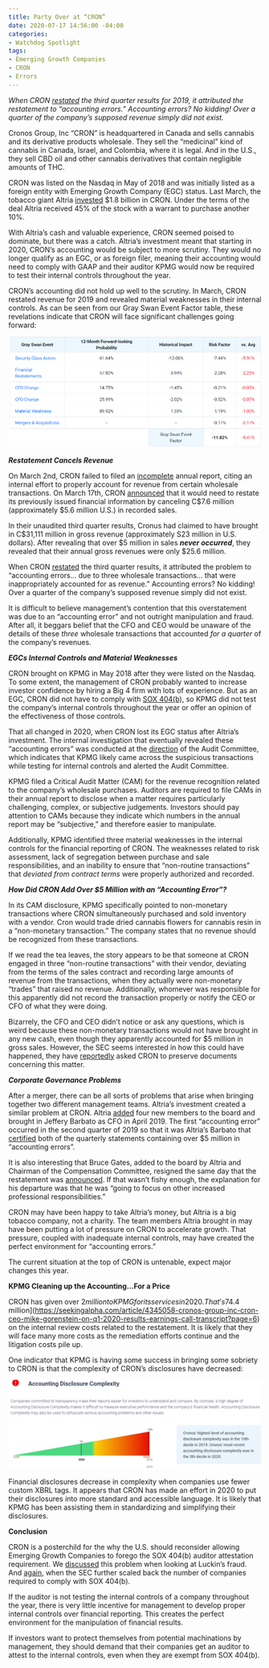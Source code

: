 ```yaml
---
title: Party Over at “CRON”
date: 2020-07-17 14:56:00 -04:00
categories:
- Watchdog Spotlight
tags:
- Emerging Growth Companies
- CRON
- Errors
---
```


*When CRON [restated](https://www.sec.gov/Archives/edgar/data/1656472/000165647220000030/q3exhibit991fs.htm) the third quarter results for 2019, it attributed the restatement to “accounting errors.” Accounting errors? No kidding! Over a quarter of the company’s supposed revenue simply did not exist.*

Cronos Group, Inc “CRON” is headquartered in Canada and sells cannabis and its derivative products wholesale. They sell the “medicinal” kind of cannabis in Canada, Israel, and Colombia, where it is legal. And in the U.S., they sell CBD oil and other cannabis derivatives that contain negligible amounts of THC.

CRON was listed on the Nasdaq in May of 2018 and was initially listed as a foreign entity with Emerging Growth Company (EGC) status. Last March, the tobacco giant Altria [invested](https://www.sec.gov/Archives/edgar/data/1656472/000117184319001610/exh_991.htm) $1.8 billion in CRON. Under the terms of the deal Altria received 45% of the stock with a warrant to purchase another 10%.

With Altria’s cash and valuable experience, CRON seemed poised to dominate, but there was a catch. Altria’s investment meant that starting in 2020, CRON’s accounting would be subject to more scrutiny. They would no longer qualify as an EGC, or as foreign filer, meaning their accounting would need to comply with GAAP and their auditor KPMG would now be required to test their internal controls throughout the year.

CRON’s accounting did not hold up well to the scrutiny. In March, CRON restated revenue for 2019 and revealed material weaknesses in their internal controls. As can be seen from our Gray Swan Event Factor table, these revelations indicate that CRON will face significant challenges going forward:

![CRON GSEF.png](/uploads/CRON%20GSEF.png)

***Restatement Cancels Revenue***

On March 2nd, CRON failed to filed an [incomplete](https://www.sec.gov/Archives/edgar/data/1656472/000165647220000012/cronos12b-25.htm) annual report, citing an internal effort to properly account for revenue from certain wholesale transactions. On March 17th, CRON [announced](https://www.sec.gov/Archives/edgar/data/1656472/000165647220000017/pressrelease-200317.htm) that it would need to restate its previously issued financial information by canceling C$7.6 million (approximately $5.6 million U.S.) in recorded sales.

In their unaudited third quarter results, Cronus had claimed to have brought in C$31,111 million in gross revenue (approximately S23 million in U.S. dollars). After revealing that over $5 million in sales ***never occurred***, they revealed that their annual gross revenues were only $25.6 million.

When CRON [restated](https://www.sec.gov/Archives/edgar/data/1656472/000165647220000030/q3exhibit991fs.htm) the third quarter results, it attributed the problem to “accounting errors… due to three wholesale transactions… that were inappropriately accounted for as revenue.” Accounting errors? No kidding! Over a quarter of the company’s supposed revenue simply did not exist.

It is difficult to believe management’s contention that this overstatement was due to an “accounting error” and not outright manipulation and fraud. After all, it beggars belief that the CFO and CEO would be unaware of the details of these *three* wholesale transactions that accounted *for a quarter* of the company’s revenues.

***EGCs Internal Controls and Material Weaknesses***

CRON brought on KPMG in May 2018 after they were listed on the Nasdaq. To some extent, the management of CRON probably wanted to increase investor confidence by hiring a Big 4 firm with lots of experience. But as an EGC, CRON did not have to comply with [SOX 404(b)](https://blog.watchdogresearch.com/posts/america-runs-from-luckin-fraud-enabled-by-slack-standards/), so KPMG did not test the company’s internal controls throughout the year or offer an opinion of the effectiveness of those controls.

That all changed in 2020, when CRON lost its EGC status after Altria’s investment. The internal investigation that eventually revealed these “accounting errors” was conducted at the [direction](https://www.sec.gov/Archives/edgar/data/1656472/000165647220000012/cronos12b-25.htm) of the Audit Committee, which indicates that KPMG likely came across the suspicious transactions while testing for internal controls and alerted the Audit Committee.

KPMG filed a Critical Audit Matter (CAM) for the revenue recognition related to the company’s wholesale purchases. Auditors are required to file CAMs in their annual report to disclose when a matter requires particularly challenging, complex, or subjective judgements. Investors should pay attention to CAMs because they indicate which numbers in the annual report may be “subjective,” and therefore easier to manipulate.

Additionally, KPMG identified three material weaknesses in the internal controls for the financial reporting of CRON. The weaknesses related to risk assessment, lack of segregation between purchase and sale responsibilities, and an inability to ensure that “non-routine transactions” that *deviated from contract terms* were properly authorized and recorded.

***How Did CRON Add Over $5 Million with an “Accounting Error”?***

In its CAM disclosure, KPMG specifically pointed to non-monetary transactions where CRON simultaneously purchased and sold inventory with a vendor. Cron would trade dried cannabis flowers for cannabis resin in a “non-monetary transaction.” The company states that no revenue should be recognized from these transactions.

If we read the tea leaves, the story appears to be that someone at CRON engaged in three “non-routine transactions” with their vendor, deviating from the terms of the sales contract and recording large amounts of revenue from the transactions, when they actually were non-monetary “trades” that raised no revenue. Additionally, whomever was responsible for this apparently did not record the transaction properly or notify the CEO or CFO of what they were doing.

Bizarrely, the CFO and CEO didn’t notice or ask any questions, which is weird because these non-monetary transactions would not have brought in any new cash, even though they apparently accounted for $5 million in gross sales. However, the SEC seems interested in how this could have happened, they have [reportedly](https://www.marketwatch.com/story/exclusive-pot-company-cronos-receives-sec-inquiry-2020-03-19?mod=bnbh) asked CRON to preserve documents concerning this matter.

***Corporate Governance Problems***

After a merger, there can be all sorts of problems that arise when bringing together two different management teams. Altria’s investment created a similar problem at CRON. Altria [added](https://www.sec.gov/Archives/edgar/data/1656472/000119312519076836/d690389dex992.htm) four new members to the board and brought in Jeffery Barbato as CFO in April 2019. The first “accounting error” occurred in the second quarter of 2019 so that it was Altria’s Barbato that [certified](https://www.sec.gov/Archives/edgar/data/1656472/000156459019030406/cron-ex994_7.htm) both of the quarterly statements containing over $5 million in “accounting errors”.

It is also interesting that Bruce Gates, added to the board by Altria and Chairman of the Compensation Committee, resigned the same day that the restatement was [announced](https://www.sec.gov/Archives/edgar/data/1656472/000165647220000019/form8kb.htm). If that wasn’t fishy enough, the explanation for his departure was that he was “going to focus on other increased professional responsibilities.”

CRON may have been happy to take Altria’s money, but Altria is a big tobacco company, not a charity. The team members Altria brought in may have been putting a lot of pressure on CRON to accelerate growth. That pressure, coupled with inadequate internal controls, may have created the perfect environment for “accounting errors.”

The current situation at the top of CRON is untenable, expect major changes this year.

**KPMG Cleaning up the Accounting…For a Price**

CRON has given over $2 million to KPMG for its services in 2020. That’s 7% of revenue! In total they have spent [$4.4 million](https://seekingalpha.com/article/4345058-cronos-group-inc-cron-ceo-mike-gorenstein-on-q1-2020-results-earnings-call-transcript?page=6) on the internal review costs related to the restatement. It is likely that they will face many more costs as the remediation efforts continue and the litigation costs pile up.

One indicator that KPMG is having some success in bringing some sobriety to CRON is that the complexity of CRON’s disclosures have decreased:

![CRON Complexity Chart.png](/uploads/CRON%20Complexity%20Chart.png)

Financial disclosures decrease in complexity when companies use fewer custom XBRL tags. It appears that CRON has made an effort in 2020 to put their disclosures into more standard and accessible language. It is likely that KPMG has been assisting them in standardizing and simplifying their disclosures.

**Conclusion**

CRON is a posterchild for the why the U.S. should reconsider allowing Emerging Growth Companies to forego the SOX 404(b) auditor attestation requirement. We [discussed](https://blog.watchdogresearch.com/posts/america-runs-from-luckin-fraud-enabled-by-slack-standards/) this problem when looking at Luckin’s fraud. And [again](https://blog.watchdogresearch.com/posts/slacker-standards-sec-exempts-even-more-companies-from-404-b/), when the SEC further scaled back the number of companies required to comply with SOX 404(b).

If the auditor is not testing the internal controls of a company throughout the year, there is very little incentive for management to develop proper internal controls over financial reporting. This creates the perfect environment for the manipulation of financial results.

If investors want to protect themselves from potential machinations by management, they should demand that their companies get an auditor to attest to the internal controls, even when they are exempt from SOX 404(b).